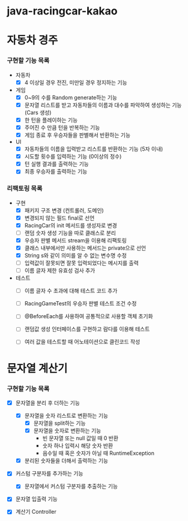 # java-racingcar-kakao

# 자동차 경주
### 구현할 기능 목록
- 자동차
  - [x] 4 이상일 경우 전진, 미만일 경우 정지하는 기능
- 게임
  - [x] 0~9의 수를 Random generate하는 기능
  - [x] 문자열 리스트를 받고 자동차들의 이름과 대수를 파악하여 생성하는 기능 (Cars 생성)
  - [x] 한 턴을 플레이하는 기능
  - [x] 주어진 수 만큼 턴을 반복하는 기능
  - [x] 게임 종료 후 우승자들을 판별해서 반환하는 기능
- UI
  - [x] 자동차들의 이름을 입력받고 리스트를 반환하는 기능 (5자 이내)
  - [x] 시도할 횟수를 입력하는 기능 (0이상의 정수)
  - [x] 턴 실행 결과를 출력하는 기능
  - [x] 최종 우승자를 출력하는 기능

### 리팩토링 목록
- 구현
  - [x] 패키지 구조 변경 (컨트롤러, 도메인)
  - [x] 변경되지 않는 필드 final로 선언
  - [x] RacingCar의 init 메서드를 생성자로 변경
  - [ ] 랜덤 숫자 생성 기능을 따로 클래스로 분리
  - [x] 우승자 판별 메서드 stream을 이용해 리팩토링
  - [x] 클래스 내부에서만 사용하는 메서드는 private으로 선언
  - [x] String s와 같이 의미를 알 수 없는 변수명 수정
  - [ ] 입력값이 잘못되면 잘못 입력되었다는 메시지를 출력
  - [ ] 이름 글자 제한 유효성 검사 추가
  
- 테스트
  - [ ] 이름 글자 수 초과에 대해 테스트 코드 추가
  - [ ] RacingGameTest의 우승자 판별 테스트 조건 수정
  - [ ] @BeforeEach를 사용하여 공통적으로 사용할 객체 초기화
  - [ ] 랜덤값 생성 인터페이스를 구현하고 람다를 이용해 테스트
  - [ ] 여러 값을 테스트할 때 어노테이션으로 클린코드 작성
  

# 문자열 계산기 
### 구현할 기능 목록
- [x] 문자열을 분리 후 더하는 기능
  - [x] 문자열을 숫자 리스트로 변환하는 기능
    - [x] 문자열을 split하는 기능
    - [x] 문자열을 숫자로 변환하는 기능
      - 빈 문자열 또는 null 값일 때 0 반환
      - 숫자 하나 입력시 해당 숫자 반환
      - 음수일 때 혹은 숫자가 아닐 때 RuntimeException
  - [x] 분리된 숫자들을 더해서 출력하는 기능
- [x] 커스텀 구분자를 추가하는 기능
  - [x] 문자열에서 커스텀 구분자를 추출하는 기능
- [x] 문자열 입출력 기능
- [x] 계산기 Controller

